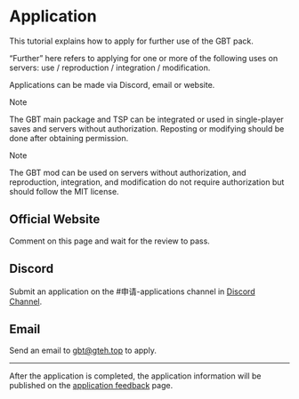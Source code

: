# Application

This tutorial explains how to apply for further use of the GBT pack.

“Further” here refers to applying for one or more of the following uses on servers: use / reproduction / integration / modification.

Applications can be made via Discord, email or website.

> [!NOTE]
> The GBT main package and TSP can be integrated or used in single-player saves and servers without authorization. Reposting or modifying should be done after obtaining permission.

> [!NOTE]
> The GBT mod can be used on servers without authorization, and reproduction, integration, and modification do not require authorization but should follow the MIT license.

## Official Website <Badge type="info" text="Fast" />

Comment on this page and wait for the review to pass.

## Discord <Badge type="info" text="Fast" />

Submit an application on the #申请-applications channel in [Discord Channel](//discord.com/invite/U2sykwpTT4).

## Email <Badge type="danger" text="Slow" />

Send an email to [gbt@gteh.top](mailto:gbt@gteh.top) to apply.

---

After the application is completed, the application information will be published on the [application feedback](/en/auth/result) page.